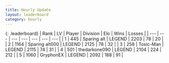 ```yaml
---
title: Hourly Update
layout: leaderboard
category: hourly
---
```


{: .leaderboard}
| Rank | LV | Player | Division | Elo | Wins | Losses |
| --- | --- | --- | --- | --- | --- | --- |
| <span data-change="0">1</span> | 445 | <span title="ID: 382502">Sparing alt</span> | LEGEND | <span data-change="0">2203</span> | <span data-change="0">78</span> | <span data-change="0">20</span> |
| <span data-change="0">2</span> | 1164 | <span title="ID: 203132">Sparing alt000</span> | LEGEND | <span data-change="0">2125</span> | <span data-change="0">78</span> | <span data-change="0">32</span> |
| <span data-change="0">3</span> | 258 | <span title="ID: 521263">Toxic-Man</span> | LEGEND | <span data-change="0">2115</span> | <span data-change="0">74</span> | <span data-change="0">31</span> |
| <span data-change="5">4</span> | 501 | <span title="ID: 562775">thedarkone090</span> | LEGEND | <span data-change="31">2104</span> | <span data-change="6">224</span> | <span data-change="0">212</span> |
| <span data-change="-1">5</span> | 1060 | <span title="ID: 315148">GryphonEX</span> | LEGEND | <span data-change="0">2092</span> | <span data-change="0">188</span> | <span data-change="0">91</span> |